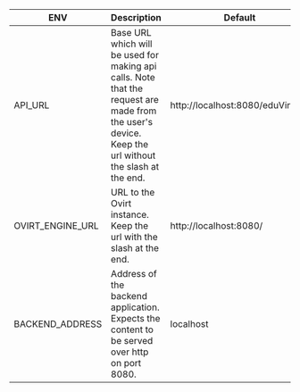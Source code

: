 | ENV                    | Description                                                                                                                                          | Default                            |
|------------------------|------------------------------------------------------------------------------------------------------------------------------------------------------|------------------------------------|
| API_URL                | Base URL which will be used for making api calls. Note that the request are made from the user's device. Keep the url without the slash at the end.  | http://localhost:8080/eduVirt/api  |
| OVIRT_ENGINE_URL       | URL to the Ovirt instance. Keep the url with the slash at the end.                                                                                   | http://localhost:8080/             |
| BACKEND_ADDRESS        | Address of the backend application. Expects the content to be served over http on port 8080.                                                         | localhost                          |
